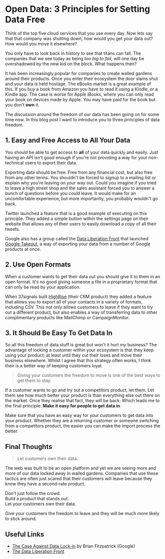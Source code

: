 # Open Data: 3 Principles for Setting Data Free

Think of the top five cloud services that you use every day. Now lets say that that company was shutting down, how would you get your data out? How would you move it elsewhere?

You only have to look back in history to see that titans can fall. The companies that we see today as being *too big to fail*, will one day be overshadowed by the new kid on the block. What happens then?

It has been increasingly popular for companies to create walled gardens around their products. Once you enter their ecosystem the door slams shut and your data is held hostage. The eBooks market is a great example of this. If you buy a book from Amazon you have to read it using a Kindle, or a Kindle app. The case is worse for Apple iBooks, where you can only read your book on devices made by Apple. You may have paid for the book but you don't **own** it.

The discussion around the freedom of our data has been going on for some time now. In this blog post I want to introduce you to three principles of data freedom.

## 1. Easy and Free Access to All Your Data

You should be able to get access to **all** of your data quickly and easily. Just having an API isn't good enough if you're not providing a way for your non-technical users to export their data.

Exporting data should be free. Free from any financial cost, but also free from any other terms. You shouldn't be forced to signup to a mailing list or explain why you're leaving on your way out. Could you imagine if you tried to leave a high street shop and the sales assistant forced you to answer a bunch of questions before you could leave. It would make for an uncomfortable experience, but more importantly, you probably wouldn't go back.

Twitter launched a feature that is a good example of executing on this principle. They added a simple button within the settings page on their website that allows any of their users to easily download a copy of all their tweets.

Google also has a group called the [Data Liberation Front](http://www.dataliberation.org/) that  launched [Google Takeout](https://www.google.com/takeout), a way of exporting your data from a number of Google products at once.

## 2. Use Open Formats

When a customer wants to get their data out you should give it to them in an open format. It's no good giving someone a file in a proprietary format that can only be read by your application.

When 37signals built [HighRise](http://highrisehq.com/) (their CRM product) they added a feature that allows you to export all of your contacts in a variety of formats, including CSV. This not only allows customers to leave if they want to try out a different product, but also enables a way of transferring data to other complimentary products like MailChimp or CampaignMonitor.

## 3. It Should Be Easy To Get Data In

So all this freedom of data stuff is great but won't it hurt my business? The advantage of locking a customer within your ecosystem is that they keep using your product; at least until they cut their loses and move their business elsewhere. Whilst I agree that this strategy often works, I think their is a better way of keeping customers loyal.

> Giving your customers the freedom to move is one of the best ways to get them to stay.

If a customer wants to go and try out a competitors product, let them. Let them see how much better your product is than everything else out there on the market. Once they realise that fact, they will be back. Which leads me to the final principle. **Make it easy for people to get data in**. 

Make sure that you have an easy way for your customers to get data into your product. Whether they are a returning customer or someone switching from a competitors product, the easier you can make the import process the better.

## Final Thoughts

> Let customers own their data.

The web was built to be an open platform and yet we are seeing more and more of our data locked away in walled gardens. Companies that use these tactics are often just scared that their customers will leave because they know they have a second-rate product.

Don't just follow the crowd.  
Build a product that stands out.  
Let your customers *own* their data.  

Give your customers the freedom to leave and they will be much more likely to stick around.

## Useful Links
* [The Case Against Data Lock-in](http://queue.acm.org/detail.cfm?id=1868432) by Brian Fitzpatrick (Google)
* [The Data Liberation Front](http://www.dataliberation.org/)